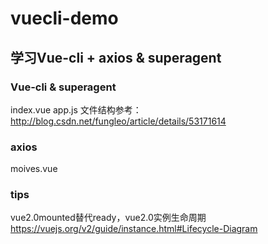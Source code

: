 # vuecli-demo
## 学习Vue-cli + axios & superagent

### Vue-cli & superagent
index.vue
app.js
文件结构参考：http://blog.csdn.net/fungleo/article/details/53171614

### axios
moives.vue

### tips
vue2.0mounted替代ready，vue2.0实例生命周期 https://vuejs.org/v2/guide/instance.html#Lifecycle-Diagram
